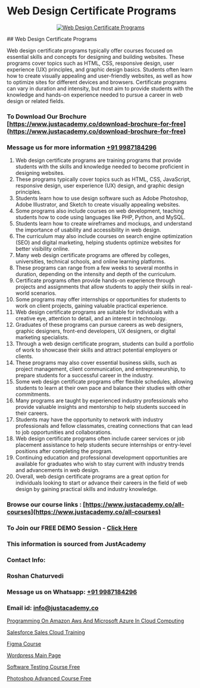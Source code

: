 # Web Design Certificate Programs

<p align="center">
  <a href="https://justacademy.co/all-courses">
    <img src="https://ibb.co/CngWr2j" alt="Web Design Certificate Programs">
  </a>
</p>
## Web Design Certificate Programs

Web design certificate programs typically offer courses focused on essential skills and concepts for designing and building websites. These programs cover topics such as HTML, CSS, responsive design, user experience (UX) principles, and graphic design basics. Students often learn how to create visually appealing and user-friendly websites, as well as how to optimize sites for different devices and browsers. Certificate programs can vary in duration and intensity, but most aim to provide students with the knowledge and hands-on experience needed to pursue a career in web design or related fields.
### To Download Our Brochure [https://www.justacademy.co/download-brochure-for-free](https://www.justacademy.co/download-brochure-for-free)
### Message us for more information [+91 9987184296](https://api.whatsapp.com/send?phone=919987184296)
1) Web design certificate programs are training programs that provide students with the skills and knowledge needed to become proficient in designing websites.
2) These programs typically cover topics such as HTML, CSS, JavaScript, responsive design, user experience (UX) design, and graphic design principles.
3) Students learn how to use design software such as Adobe Photoshop, Adobe Illustrator, and Sketch to create visually appealing websites.
4) Some programs also include courses on web development, teaching students how to code using languages like PHP, Python, and MySQL.
5) Students learn how to create wireframes and mockups, and understand the importance of usability and accessibility in web design.
6) The curriculum may also include courses on search engine optimization (SEO) and digital marketing, helping students optimize websites for better visibility online.
7) Many web design certificate programs are offered by colleges, universities, technical schools, and online learning platforms.
8) These programs can range from a few weeks to several months in duration, depending on the intensity and depth of the curriculum.
9) Certificate programs often provide hands-on experience through projects and assignments that allow students to apply their skills in real-world scenarios.
10) Some programs may offer internships or opportunities for students to work on client projects, gaining valuable practical experience.
11) Web design certificate programs are suitable for individuals with a creative eye, attention to detail, and an interest in technology.
12) Graduates of these programs can pursue careers as web designers, graphic designers, front-end developers, UX designers, or digital marketing specialists.
13) Through a web design certificate program, students can build a portfolio of work to showcase their skills and attract potential employers or clients.
14) These programs may also cover essential business skills, such as project management, client communication, and entrepreneurship, to prepare students for a successful career in the industry.
15) Some web design certificate programs offer flexible schedules, allowing students to learn at their own pace and balance their studies with other commitments.
16) Many programs are taught by experienced industry professionals who provide valuable insights and mentorship to help students succeed in their careers.
17) Students may have the opportunity to network with industry professionals and fellow classmates, creating connections that can lead to job opportunities and collaborations.
18) Web design certificate programs often include career services or job placement assistance to help students secure internships or entry-level positions after completing the program.
19) Continuing education and professional development opportunities are available for graduates who wish to stay current with industry trends and advancements in web design.
20) Overall, web design certificate programs are a great option for individuals looking to start or advance their careers in the field of web design by gaining practical skills and industry knowledge.

### Browse our course links : [https://www.justacademy.co/all-courses](https://www.justacademy.co/all-courses) 
### To Join our FREE DEMO Session - [Click Here](https://www.justacademy.co/register-for-course-demo)


### This information is sourced from JustAcademy
### Contact Info:
### Roshan Chaturvedi
### Message us on Whatsapp: [+91 9987184296](https://api.whatsapp.com/send?phone=919987184296)
### Email id: [info@justacademy.co](mailto:info@justacademy.co)
                
[Programming On Amazon Aws And Microsoft Azure In Cloud Computing](https://www.linkedin.com/pulse/programming-amazon-aws-microsoft-azure-cloud-computing-h1jwe?trackingId=8N3DmMSW0m4FvRCgetKh0g%3D%3D&lipi=urn%3Ali%3Apage%3Ad_flagship3_company_admin%3B6y121Lb6Rd%2BUFuxjX43O5A%3D%3D)

[Salesforce Sales Cloud Training](https://www.linkedin.com/pulse/salesforce-sales-cloud-training-justacademy-leicester-lgune?trackingId=pvmSiGEgB1g%2FgRvbkMwB%2BA%3D%3D&lipi=urn%3Ali%3Apage%3Ad_flagship3_company_admin%3BIzRPuTOMRFCGaj50%2BCRC7g%3D%3D)

[Figma Course](https://medium.com/@ranepooja/figma-course-fee380f5db86)

[Wordpress Main Page](https://medium.com/@AkashSingh2052/wordpress-main-page-0a242a9ba689)

[Software Testing Course Free](https://justacademyin.github.io/justacademy/software-testing-course-free)

[Photoshop Advanced Course Free](https://justacademyin.github.io/justacademy/photoshop-advanced-course-free)

